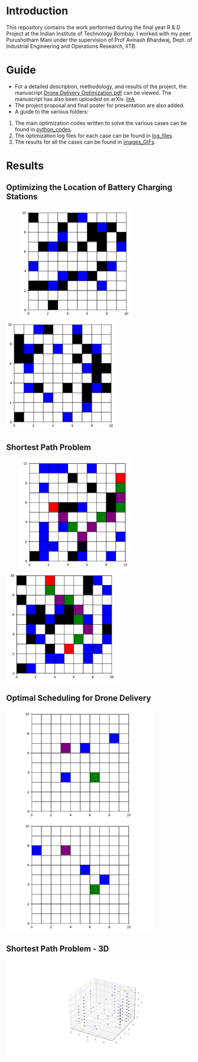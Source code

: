 # Introduction
This repository contains the work performed during the final year R & D Project at the Indian Institute of Technology Bombay. I worked with my peer Purushotham Mani under the supervision of Prof Avinash Bhardwaj, Dept. of Industrial Engineering and Operations Research, IITB.

# Guide
- For a detailed description, methodology, and results of the project, the manuscript [Drone Delivery Optimization.pdf](https://github.com/saayuj/Drone-Delivery-Optimization/blob/main/Drone%20Delivery%20Optimization.pdf) can be viewed. The manuscript has also been uploaded on arXiv. [link](https://arxiv.org/abs/2311.17375)
- The project proposal and final poster for presentation are also added.
- A guide to the various folders:
1. The main optimization codes written to solve the various cases can be found in [python_codes](https://github.com/saayuj/Drone-Delivery-Optimization/tree/main/python_codes).
2. The optimization log files for each case can be found in [log_files](https://github.com/saayuj/Drone-Delivery-Optimization/tree/main/log_files).
3. The results for all the cases can be found in [images_GIFs](https://github.com/saayuj/Drone-Delivery-Optimization/tree/main/images_GIFs).

# Results
## Optimizing the Location of Battery Charging Stations
&nbsp; &nbsp; &nbsp; &nbsp; &nbsp; <img src="https://github.com/saayuj/Drone-Delivery-Optimization/blob/main/images_GIFs/optimal_bcs_3.png" width="300" height="300"> &nbsp; &nbsp; &nbsp; &nbsp; &nbsp; &nbsp; &nbsp; &nbsp; &nbsp; &nbsp; &nbsp; <img src="https://github.com/saayuj/Drone-Delivery-Optimization/blob/main/images_GIFs/optimal_bcs_4.png" width="300" height="300"> 

## Shortest Path Problem
&nbsp; &nbsp; &nbsp; &nbsp; <img src="https://github.com/saayuj/Drone-Delivery-Optimization/blob/main/images_GIFs/shortest_path_1.png" width="310" height="300"> &nbsp; &nbsp; &nbsp; &nbsp; &nbsp; &nbsp; &nbsp; &nbsp; &nbsp; &nbsp; &nbsp; <img src="https://github.com/saayuj/Drone-Delivery-Optimization/blob/main/images_GIFs/shortest_path_2.png" width="310" height="300"> 

## Optimal Scheduling for Drone Delivery
<img src="https://github.com/saayuj/Drone-Delivery-Optimization/blob/main/images_GIFs/optimal_scheduling_3del.gif" width="400" height="300">  <img src="https://github.com/saayuj/Drone-Delivery-Optimization/blob/main/images_GIFs/optimal_scheduling_3del_2.gif" width="400" height="300"> 

## Shortest Path Problem - 3D
![](https://github.com/saayuj/Drone-Delivery-Optimization/blob/main/images_GIFs/3d_shortest_path.png)
